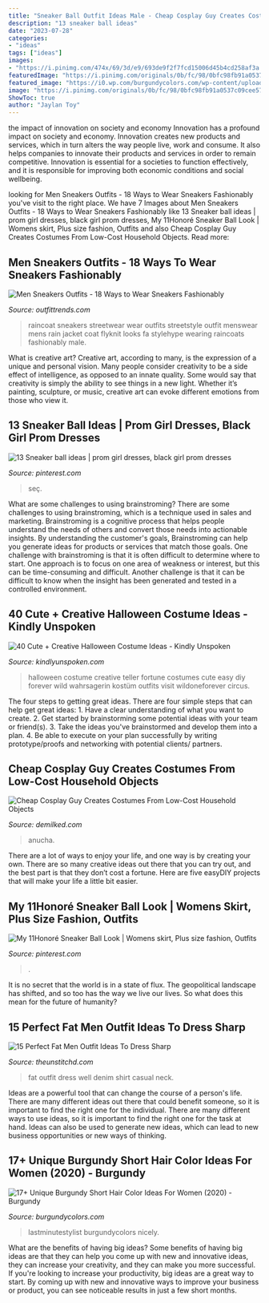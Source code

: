 ```yaml
---
title: "Sneaker Ball Outfit Ideas Male - Cheap Cosplay Guy Creates Costumes From Low-cost Household Objects"
description: "13 sneaker ball ideas"
date: "2023-07-28"
categories:
- "ideas"
tags: ["ideas"]
images:
- "https://i.pinimg.com/474x/69/3d/e9/693de9f2f7fcd15006d45b4cd258af3a.jpg"
featuredImage: "https://i.pinimg.com/originals/0b/fc/98/0bfc98fb91a0537c09cee573974d6e70.jpg"
featured_image: "https://i0.wp.com/burgundycolors.com/wp-content/uploads/2020/01/unique-hair-color-ideas-unique-hair-colors-for-short-hair-Medium-Short-Burgundy-Hair-Very-Short-Burgundy-Hair-4.png?fit=600%2C600&amp;ssl=1"
image: "https://i.pinimg.com/originals/0b/fc/98/0bfc98fb91a0537c09cee573974d6e70.jpg"
ShowToc: true
author: "Jaylan Toy"
---
```



the impact of innovation on society and economy
Innovation has a profound impact on society and economy. Innovation creates new products and services, which in turn alters the way people live, work and consume. It also helps companies to innovate their products and services in order to remain competitive. Innovation is essential for a societies to function effectively, and it is responsible for improving both economic conditions and social wellbeing.

	

		
looking for Men Sneakers Outfits - 18 Ways to Wear Sneakers Fashionably you've visit to the right place. We have 7 Images about Men Sneakers Outfits - 18 Ways to Wear Sneakers Fashionably like 13 Sneaker ball ideas | prom girl dresses, black girl prom dresses, My 11Honoré Sneaker Ball Look | Womens skirt, Plus size fashion, Outfits and also Cheap Cosplay Guy Creates Costumes From Low-Cost Household Objects. Read more:
		
    
## Men Sneakers Outfits - 18 Ways To Wear Sneakers Fashionably

<img loading=lazy src="https://www.outfittrends.com/wp-content/uploads/2015/08/8e04ee23f0b0ad8e32f7e5b1667eeb77.jpg" onerror="this.onerror=null;this.src='https://tse1.mm.bing.net/th?id=OIP.BZEByWsJ5_VjWGywHs3gDQHaLG&amp;pid=15.1';" alt="Men Sneakers Outfits - 18 Ways to Wear Sneakers Fashionably">

_Source: outfittrends.com_

>raincoat sneakers streetwear wear outfits streetstyle outfit menswear mens rain jacket coat flyknit looks fa stylehype wearing raincoats fashionably male. 

	

What is creative art?
Creative art, according to many, is the expression of a unique and personal vision. Many people consider creativity to be a side effect of intelligence, as opposed to an innate quality. Some would say that creativity is simply the ability to see things in a new light. Whether it’s painting, sculpture, or music, creative art can evoke different emotions from those who view it.

    
## 13 Sneaker Ball Ideas | Prom Girl Dresses, Black Girl Prom Dresses

<img loading=lazy src="https://i.pinimg.com/474x/69/3d/e9/693de9f2f7fcd15006d45b4cd258af3a.jpg" onerror="this.onerror=null;this.src='https://tse2.mm.bing.net/th?id=OIP.KR3LV1SuS7nLu5kqK5OFIQAAAA&amp;pid=15.1';" alt="13 Sneaker ball ideas | prom girl dresses, black girl prom dresses">

_Source: pinterest.com_

>seç. 

	

What are some challenges to using brainstroming?
There are some challenges to using brainstroming, which is a technique used in sales and marketing. Brainstroming is a cognitive process that helps people understand the needs of others and convert those needs into actionable insights. By understanding the customer's goals, Brainstroming can help you generate ideas for products or services that match those goals.
One challenge with brainstroming is that it is often difficult to determine where to start. One approach is to focus on one area of weakness or interest, but this can be time-consuming and difficult. Another challenge is that it can be difficult to know when the insight has been generated and tested in a controlled environment.

    
## 40 Cute + Creative Halloween Costume Ideas - Kindly Unspoken

<img loading=lazy src="https://www.kindlyunspoken.com/wp-content/uploads/2019/09/33easy-creative-halloween-costume-ideas-for-women.jpg" onerror="this.onerror=null;this.src='https://tse3.mm.bing.net/th?id=OIP.SWkdhicbB70dDgvLvHAhwgHaLG&amp;pid=15.1';" alt="40 Cute + Creative Halloween Costume Ideas - Kindly Unspoken">

_Source: kindlyunspoken.com_

>halloween costume creative teller fortune costumes cute easy diy forever wild wahrsagerin kostüm outfits visit wildoneforever circus. 

	

The four steps to getting great ideas.
There are four simple steps that can help get great ideas: 1. Have a clear understanding of what you want to create.
2. Get started by brainstorming some potential ideas with your team or friend(s).
3. Take the ideas you've brainstormed and develop them into a plan. 
4. Be able to execute on your plan successfully by writing prototype/proofs and networking with potential clients/ partners.

    
## Cheap Cosplay Guy Creates Costumes From Low-Cost Household Objects

<img loading=lazy src="https://www.demilked.com/magazine/wp-content/uploads/2015/04/cheap-diy-costume-low-cost-cosplay-anucha-saengchart-12.jpg" onerror="this.onerror=null;this.src='https://tse3.mm.bing.net/th?id=OIP.VMJGapUf7OcqFWpmwzCIvwHaHG&amp;pid=15.1';" alt="Cheap Cosplay Guy Creates Costumes From Low-Cost Household Objects">

_Source: demilked.com_

>anucha. 

	

There are a lot of ways to enjoy your life, and one way is by creating your own. There are so many creative ideas out there that you can try out, and the best part is that they don’t cost a fortune. Here are five easyDIY projects that will make your life a little bit easier.

    
## My 11Honoré Sneaker Ball Look | Womens Skirt, Plus Size Fashion, Outfits

<img loading=lazy src="https://i.pinimg.com/originals/0b/fc/98/0bfc98fb91a0537c09cee573974d6e70.jpg" onerror="this.onerror=null;this.src='https://tse3.mm.bing.net/th?id=OIP.8f2-b1oSCCepPI9dY5lvqQHaLH&amp;pid=15.1';" alt="My 11Honoré Sneaker Ball Look | Womens skirt, Plus size fashion, Outfits">

_Source: pinterest.com_

>. 

	

It is no secret that the world is in a state of flux. The geopolitical landscape has shifted, and so too has the way we live our lives. So what does this mean for the future of humanity? 

    
## 15 Perfect Fat Men Outfit Ideas To Dress Sharp

<img loading=lazy src="https://i2.wp.com/www.theunstitchd.com/wp-content/uploads/2018/11/15-Fat-Men-Outfit-Ideas-To-Dress-Well-1.jpg?fit=700%2C1600" onerror="this.onerror=null;this.src='https://tse1.mm.bing.net/th?id=OIP.axp6pchbozqNapPq3kskcAHaQ7&amp;pid=15.1';" alt="15 Perfect Fat Men Outfit Ideas To Dress Sharp">

_Source: theunstitchd.com_

>fat outfit dress well denim shirt casual neck. 

	

Ideas are a powerful tool that can change the course of a person's life. There are many different ideas out there that could benefit someone, so it is important to find the right one for the individual. There are many different ways to use ideas, so it is important to find the right one for the task at hand. Ideas can also be used to generate new ideas, which can lead to new business opportunities or new ways of thinking.

    
## 17+ Unique Burgundy Short Hair Color Ideas For Women (2020) - Burgundy

<img loading=lazy src="https://i0.wp.com/burgundycolors.com/wp-content/uploads/2020/01/unique-hair-color-ideas-unique-hair-colors-for-short-hair-Medium-Short-Burgundy-Hair-Very-Short-Burgundy-Hair-4.png?fit=600%2C600&amp;ssl=1" onerror="this.onerror=null;this.src='https://tse3.mm.bing.net/th?id=OIP.tHLgCGAP8Px33N-1wHOMKAHaHa&amp;pid=15.1';" alt="17+ Unique Burgundy Short Hair Color Ideas For Women (2020) - Burgundy">

_Source: burgundycolors.com_

>lastminutestylist burgundycolors nicely. 

	

What are the benefits of having big ideas?
Some benefits of having big ideas are that they can help you come up with new and innovative ideas, they can increase your creativity, and they can make you more successful. If you're looking to increase your productivity, big ideas are a great way to start. By coming up with new and innovative ways to improve your business or product, you can see noticeable results in just a few short months.

